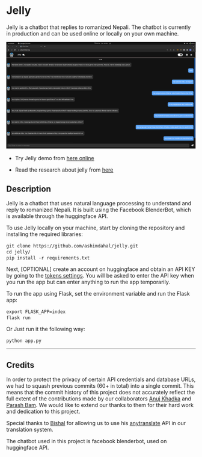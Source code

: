 # Jelly

Jelly is a chatbot that replies to romanized Nepali. The chatbot is currently in production and can be used online or locally on your own machine.

![Alt text](static/img/demo.png?raw=true "Jelly In action")

- Try Jelly demo from [here online](https://jelly.thetwl.org/)

- Read the research about jelly from [here](https://www.researchsquare.com/article/rs-2183870/v2)

## Description
Jelly is a chatbot that uses natural language processing to understand and reply to romanized Nepali. It is built using the Facebook BlenderBot, which is available through the huggingface API.

To use Jelly locally on your machine, start by cloning the repository and installing the required libraries:

```
git clone https://github.com/ashimdahal/jelly.git 
cd jelly/
pip install -r requirements.txt
```

Next, [OPTIONAL] create an account on huggingface and obtain an API KEY by going to the [tokens settings](https://huggingface.co/settings/tokens). You will be asked to enter the API key when you run the app but can enter anything to run the app temporarily.

To run the app using Flask, set the environment variable and run the Flask app:

```
export FLASK_APP=index
flask run
```

Or Just run it the following way:

```
python app.py
```

---

## Credits

In order to protect the privacy of certain API credentials and database URLs, we had to squash previous commits (60+ in total) into a single commit. This means that the commit history of this project does not accurately reflect the full extent of the contributions made by our collaborators [Anuj Khadka](https://github.com/Anuj-Khadka) and [Parash Bam](https://github.com/Parashbam69). We would like to extend our thanks to them for their hard work and dedication to this project.

Special thanks to [Bishal](https://github.com/kbshal) for allowing us to use his [anytranslate](https://github.com/kbshal/Anytranslate) API in our translation system.

The chatbot used in this project is facebook blenderbot, used on huggingface API.
